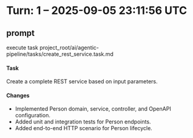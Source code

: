# Turn: 1  – 2025-09-05 23:11:56 UTC

## prompt

execute task project_root/ai/agentic-pipeline/tasks/create_rest_service.task.md

#### Task
Create a complete REST service based on input parameters.

#### Changes
- Implemented Person domain, service, controller, and OpenAPI configuration.
- Added unit and integration tests for Person endpoints.
- Added end-to-end HTTP scenario for Person lifecycle.
